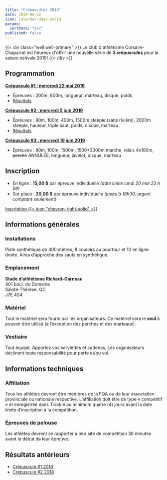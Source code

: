 ```yaml
---
title: "Crépuscules 2019"
date: 2019-05-22
icon: calendar-days-solid
params:
  sortDate: "asc"
published: false
---
```


{{< div class="well well-primary" >}}
Le club d'athlétisme Corsaire-Chaparral est heureux d'offrir une nouvelle série de **3 crépuscules** pour la saison estivale 2019!
{{< /div >}}

## Programmation

[**Crépuscule #1 : mercredi 22 mai 2019**](crepuscule-1/) 

- Épreuves :
  200m, 800m, longueur, marteau, disque, poids
- [Résultats](/resultats/2019/crepuscule-coch-1/)

[**Crépuscule #2 : mercredi 5 juin 2019**](crepuscule-2/)

- Épreuves :
  80m, 100m, 400m, 1500m steeple (sans rivière), 2000m steeple, hauteur, triple saut, poids, disque, marteau 
- [Résultats](/resultats/2019/crepuscule-coch-2/)

[**Crépuscule #3 : mercredi 19 juin 2019**](crepuscule-3/)

- Épreuves :
  80m, 100m, 1500m, 1500+3000m marche, relais 4x100m, ~~perche~~ <span class="badge badge-danger">ANNULÉE</span>, longueur, javelot, disque, marteau

## Inscription

- En ligne : **15,00 $** par épreuve individuelle _(date limite lundi 20 mai 23 h 59)_
- Sur place : **20,00 $** par épreuve individuelle _(jusqu’à 18h00, argent comptant seulement)_

<a href="http://avs-sport.com/main.php" class="btn btn-primary" target="_blank">Inscription {{< icon "chevron-right-solid" >}}</a>

## Informations générales

### Installations

Piste synthétique de 400 mètres, 8 couloirs au pourtour et 10 en ligne droite.
Aires d’approche des sauts en synthétique.

### Emplacement

**Stade d’athlétisme Richard-Garneau**  
401 boul. du Domaine  
Sainte-Thérèse, QC  
J7E 4S4

### Matériel

Tout le matériel sera fourni par les organisateurs.
Ce matériel sera le **seul** à pouvoir être utilisé (à l’exception des perches et des marteaux).

### Vestiaire

Tout équipé. Apportez vos serviettes et cadenas. Les organisateurs déclinent toute responsabilité pour perte et/ou vol.

## Informations techniques

### Affiliation

Tous les athlètes devront être membres de la FQA ou de leur association provinciale ou nationale respective. L’affiliation doit être de type « compétitif » et enregistrée dans Trackie au minimum quatre (4) jours avant la date limite d’inscription à la compétition.

### Épreuves de pelouse

Les athlètes devront se rapporter à leur site de compétition 30 minutes avant le début de leur épreuve.

## Résultats antérieurs

* [Crépuscule #1 2018](/resultats/2018/crepuscule-coch-1/)
* [Crépuscule #2 2018](/resultats/2018/crepuscule-coch-2/)

